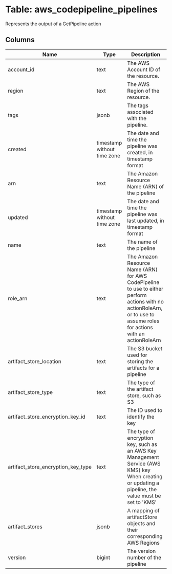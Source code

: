
# Table: aws_codepipeline_pipelines
Represents the output of a GetPipeline action
## Columns
| Name        | Type           | Description  |
| ------------- | ------------- | -----  |
|account_id|text|The AWS Account ID of the resource.|
|region|text|The AWS Region of the resource.|
|tags|jsonb|The tags associated with the pipeline.|
|created|timestamp without time zone|The date and time the pipeline was created, in timestamp format|
|arn|text|The Amazon Resource Name (ARN) of the pipeline|
|updated|timestamp without time zone|The date and time the pipeline was last updated, in timestamp format|
|name|text|The name of the pipeline|
|role_arn|text|The Amazon Resource Name (ARN) for AWS CodePipeline to use to either perform actions with no actionRoleArn, or to use to assume roles for actions with an actionRoleArn|
|artifact_store_location|text|The S3 bucket used for storing the artifacts for a pipeline|
|artifact_store_type|text|The type of the artifact store, such as S3|
|artifact_store_encryption_key_id|text|The ID used to identify the key|
|artifact_store_encryption_key_type|text|The type of encryption key, such as an AWS Key Management Service (AWS KMS) key When creating or updating a pipeline, the value must be set to 'KMS'|
|artifact_stores|jsonb|A mapping of artifactStore objects and their corresponding AWS Regions|
|version|bigint|The version number of the pipeline|
